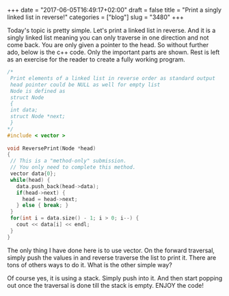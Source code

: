 +++
date = "2017-06-05T16:49:17+02:00"
draft = false
title = "Print a singly linked list in reverse!"
categories = ["blog"]
slug = "3480"
+++

Today's topic is pretty simple. Let's print a linked list in reverse. And it is a singly linked list meaning you can only traverse in one direction and not come back. You are only given a pointer to the head. So without further ado, below is the c++ code. Only the important parts are shown. Rest is left as an exercise for the reader to create a fully working program.

```cpp
/*
 Print elements of a linked list in reverse order as standard output
 head pointer could be NULL as well for empty list
 Node is defined as 
 struct Node
 {
 int data;
 struct Node *next;
 }
*/
#include < vector >
 
void ReversePrint(Node *head)
{
 // This is a "method-only" submission. 
 // You only need to complete this method.
 vector data{0};
 while(head) {
   data.push_back(head->data);
   if(head->next) {
     head = head->next;
   } else { break; }
 }
 for(int i = data.size() - 1; i > 0; i--) {
   cout << data[i] << endl;
 }
}
```

The only thing I have done here is to use vector. On the forward traversal, simply push the values in and reverse traverse the list to print it. There are tons of others ways to do it. What is the other simple way?

Of course yes, it is using a stack. Simply push into it. And then start popping out once the traversal is done till the stack is empty. ENJOY the code!
